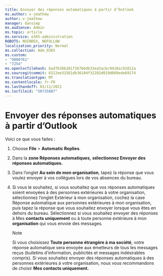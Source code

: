 ```yaml
---
title: Envoyer des réponses automatiques à partir d’Outlook
ms.author: v-jmathew
author: v-jmathew
manager: dansimp
ms.audience: Admin
ms.topic: article
ms.service: o365-administration
ROBOTS: NOINDEX, NOFOLLOW
localization_priority: Normal
ms.collection: Adm_O365
ms.custom:
- "9000761"
- "7254"
ms.openlocfilehash: 6ad7b36b281f267b6db32ea5acbc9418ac91812a
ms.sourcegitcommit: 6312ee31561db36104f32282d019d069ede69174
ms.translationtype: MT
ms.contentlocale: fr-FR
ms.lasthandoff: 03/11/2021
ms.locfileid: "50735807"
---
```

# <a name="send-automatic-replies-from-outlook"></a>Envoyer des réponses automatiques à partir d’Outlook

Voici ce que vous faites :

1. Choose **File**  >  **Automatic Replies**.
2. Dans la **zone Réponses automatiques,** **sélectionnez Envoyer des réponses automatiques.**
3. Dans l’onglet **Au sein de mon organisation**, tapez la réponse que vous voulez envoyer à vos collègues lors de vos absences du bureau.
4. Si vous le souhaitez, si vous souhaitez que vos réponses  automatiques soient envoyées  à des personnes extérieures à votre organisation, sélectionnez l’onglet Extérieur à mon organisation, cochez la case Réponse automatique aux personnes extérieures à mon organisation, puis tapez la réponse que vous souhaitez envoyer lorsque vous êtes en dehors du bureau. Sélectionnez si vous souhaitez envoyer des réponses à Mes **contacts uniquement** ou à toute personne extérieure à mon **organisation** qui vous envoie des messages.

    > [!NOTE]
    > Si vous choisissez **Toute personne étrangère à ma société**, votre réponse automatique sera envoyée aux émetteurs de tous les messages reçus (bulletins d’information, publicités et messages indésirables compris). Si vous souhaitez envoyer des réponses automatiques à des personnes extérieures à votre organisation, nous vous recommandons de choisir **Mes contacts uniquement.**
